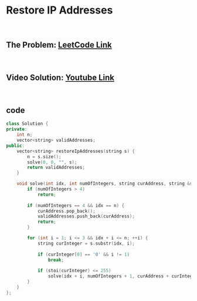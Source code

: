 # Restore IP Addresses

<br>

## The Problem: [LeetCode Link](https://leetcode.com/problems/restore-ip-addresses/)

<br>

## Video Solution: [Youtube Link](https://youtu.be/PFb5zPn0vvY)

<br>

## code

```cpp
class Solution {
private:
    int n;
    vector<string> validAddresses;
public:
    vector<string> restoreIpAddresses(string s) {
        n = s.size();
        solve(0, 0, "", s);
        return validAddresses;
    }

    void solve(int idx, int numOfIntegers, string curAddress, string &s) {
        if (numOfIntegers > 4)
            return;
        
        if (numOfIntegers == 4 && idx == n) {
            curAddress.pop_back();
            validAddresses.push_back(curAddress);
            return;
        }

        for (int i = 1; i <= 3 && idx + i <= n; ++i) {
            string curInteger = s.substr(idx, i);
            
            if (curInteger[0] == '0' && i != 1)
                break;
            
            if (stoi(curInteger) <= 255)
                solve(idx + i, numOfIntegers + 1, curAddress + curInteger + ".", s);
        }
    }
};
```
